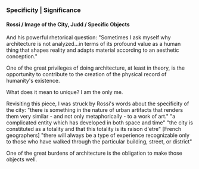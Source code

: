### Specificity | Significance
#### Rossi / Image of the City, Judd / Specific Objects

And his powerful rhetorical question: "Sometimes I ask myself why architecture is not analyzed...in terms of its profound value as a human thing that shapes reality and adapts material according to an aesthetic conception."

One of the great privileges of doing architecture, at least in theory, is the opportunity to contribute to the creation of the physical record of humanity's existence.

What does it mean to unique? I am the only me.

Revisiting this piece, I was struck by Rossi's words about the specificity of the city: 
"there is something in the nature of urban artifacts that renders them very similar - and not only metaphorically - to a work of art." 
"a complicated entity which has developed in both space and time"
"the city is constituted as a totality and that this totality is its raison d'etre" [French geographers]
"there will always be a type of experience recognizable only to those who have walked through the particular building, street, or district"


One of the great burdens of architecture is the obligation to make those objects well. 






